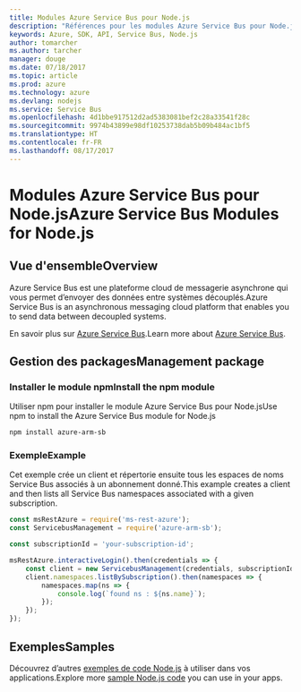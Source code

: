 ```yaml
---
title: Modules Azure Service Bus pour Node.js
description: "Références pour les modules Azure Service Bus pour Node.js"
keywords: Azure, SDK, API, Service Bus, Node.js
author: tomarcher
ms.author: tarcher
manager: douge
ms.date: 07/18/2017
ms.topic: article
ms.prod: azure
ms.technology: azure
ms.devlang: nodejs
ms.service: Service Bus
ms.openlocfilehash: 4d1bbe917512d2ad5383081bef2c28a33541f28c
ms.sourcegitcommit: 9974b43899e98df10253738dab5b09b484ac1bf5
ms.translationtype: HT
ms.contentlocale: fr-FR
ms.lasthandoff: 08/17/2017
---
```

# <a name="azure-service-bus-modules-for-nodejs"></a><span data-ttu-id="94472-104">Modules Azure Service Bus pour Node.js</span><span class="sxs-lookup"><span data-stu-id="94472-104">Azure Service Bus Modules for Node.js</span></span>

## <a name="overview"></a><span data-ttu-id="94472-105">Vue d'ensemble</span><span class="sxs-lookup"><span data-stu-id="94472-105">Overview</span></span>

<span data-ttu-id="94472-106">Azure Service Bus est une plateforme cloud de messagerie asynchrone qui vous permet d’envoyer des données entre systèmes découplés.</span><span class="sxs-lookup"><span data-stu-id="94472-106">Azure Service Bus is an asynchronous messaging cloud platform that enables you to send data between decoupled systems.</span></span>

<span data-ttu-id="94472-107">En savoir plus sur [Azure Service Bus](https://docs.microsoft.com/azure/service-bus-messaging/service-bus-messaging-overview).</span><span class="sxs-lookup"><span data-stu-id="94472-107">Learn more about [Azure Service Bus](https://docs.microsoft.com/azure/service-bus-messaging/service-bus-messaging-overview).</span></span>

## <a name="management-package"></a><span data-ttu-id="94472-108">Gestion des packages</span><span class="sxs-lookup"><span data-stu-id="94472-108">Management package</span></span>

### <a name="install-the-npm-module"></a><span data-ttu-id="94472-109">Installer le module npm</span><span class="sxs-lookup"><span data-stu-id="94472-109">Install the npm module</span></span>

<span data-ttu-id="94472-110">Utiliser npm pour installer le module Azure Service Bus pour Node.js</span><span class="sxs-lookup"><span data-stu-id="94472-110">Use npm to install the Azure Service Bus module for Node.js</span></span>

```bash
npm install azure-arm-sb
```

### <a name="example"></a><span data-ttu-id="94472-111">Exemple</span><span class="sxs-lookup"><span data-stu-id="94472-111">Example</span></span>

<span data-ttu-id="94472-112">Cet exemple crée un client et répertorie ensuite tous les espaces de noms Service Bus associés à un abonnement donné.</span><span class="sxs-lookup"><span data-stu-id="94472-112">This example creates a client and then lists all Service Bus namespaces associated with a given subscription.</span></span>

```javascript
const msRestAzure = require('ms-rest-azure');
const ServicebusManagement = require('azure-arm-sb');

const subscriptionId = 'your-subscription-id';

msRestAzure.interactiveLogin().then(credentials => {
    const client = new ServicebusManagement(credentials, subscriptionId);
    client.namespaces.listBySubscription().then(namespaces => {
        namespaces.map(ns => {
            console.log(`found ns : ${ns.name}`);
        });
    });
});
```

## <a name="samples"></a><span data-ttu-id="94472-113">Exemples</span><span class="sxs-lookup"><span data-stu-id="94472-113">Samples</span></span>

<span data-ttu-id="94472-114">Découvrez d’autres [exemples de code Node.js](https://azure.microsoft.com/resources/samples/?platform=nodejs) à utiliser dans vos applications.</span><span class="sxs-lookup"><span data-stu-id="94472-114">Explore more [sample Node.js code](https://azure.microsoft.com/resources/samples/?platform=nodejs) you can use in your apps.</span></span>
